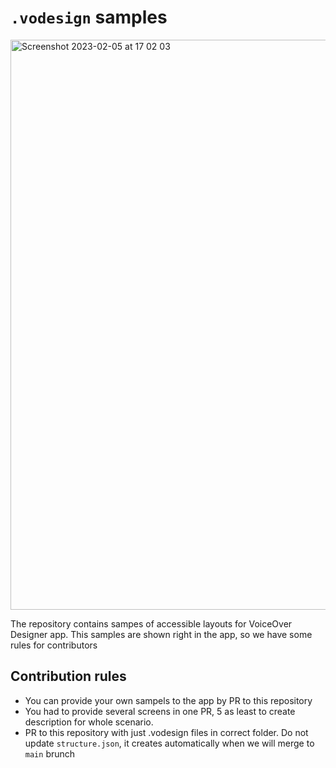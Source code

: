 # `.vodesign` samples

<img width="912" alt="Screenshot 2023-02-05 at 17 02 03" src="https://user-images.githubusercontent.com/3120680/216817742-b675fc28-e0f1-408e-99eb-23db34606904.png">

The repository contains sampes of accessible layouts for VoiceOver Designer app. This samples are shown right in the app, so we have some rules for contributors

## Contribution rules
- You can provide your own sampels to the app by PR to this repository
- You had to provide several screens in one PR, 5 as least to create description for whole scenario.
- PR to this repository with just .vodesign files in correct folder. Do not update `structure.json`, it creates automatically when we will merge to `main` brunch
